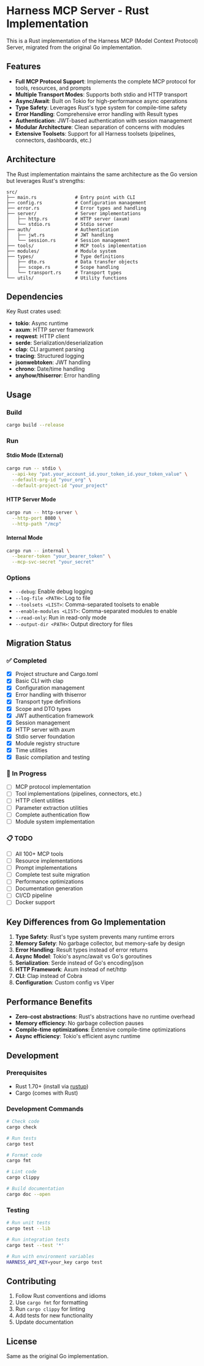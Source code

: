 # Harness MCP Server - Rust Implementation

This is a Rust implementation of the Harness MCP (Model Context Protocol) Server, migrated from the original Go implementation.

## Features

- **Full MCP Protocol Support**: Implements the complete MCP protocol for tools, resources, and prompts
- **Multiple Transport Modes**: Supports both stdio and HTTP transport
- **Async/Await**: Built on Tokio for high-performance async operations
- **Type Safety**: Leverages Rust's type system for compile-time safety
- **Error Handling**: Comprehensive error handling with Result types
- **Authentication**: JWT-based authentication with session management
- **Modular Architecture**: Clean separation of concerns with modules
- **Extensive Toolsets**: Support for all Harness toolsets (pipelines, connectors, dashboards, etc.)

## Architecture

The Rust implementation maintains the same architecture as the Go version but leverages Rust's strengths:

```
src/
├── main.rs              # Entry point with CLI
├── config.rs            # Configuration management
├── error.rs             # Error types and handling
├── server/              # Server implementations
│   ├── http.rs          # HTTP server (axum)
│   └── stdio.rs         # Stdio server
├── auth/                # Authentication
│   ├── jwt.rs           # JWT handling
│   └── session.rs       # Session management
├── tools/               # MCP tools implementation
├── modules/             # Module system
├── types/               # Type definitions
│   ├── dto.rs           # Data transfer objects
│   ├── scope.rs         # Scope handling
│   └── transport.rs     # Transport types
└── utils/               # Utility functions
```

## Dependencies

Key Rust crates used:

- **tokio**: Async runtime
- **axum**: HTTP server framework
- **reqwest**: HTTP client
- **serde**: Serialization/deserialization
- **clap**: CLI argument parsing
- **tracing**: Structured logging
- **jsonwebtoken**: JWT handling
- **chrono**: Date/time handling
- **anyhow/thiserror**: Error handling

## Usage

### Build

```bash
cargo build --release
```

### Run

#### Stdio Mode (External)
```bash
cargo run -- stdio \
  --api-key "pat.your_account_id.your_token_id.your_token_value" \
  --default-org-id "your_org" \
  --default-project-id "your_project"
```

#### HTTP Server Mode
```bash
cargo run -- http-server \
  --http-port 8080 \
  --http-path "/mcp"
```

#### Internal Mode
```bash
cargo run -- internal \
  --bearer-token "your_bearer_token" \
  --mcp-svc-secret "your_secret"
```

### Options

- `--debug`: Enable debug logging
- `--log-file <PATH>`: Log to file
- `--toolsets <LIST>`: Comma-separated toolsets to enable
- `--enable-modules <LIST>`: Comma-separated modules to enable
- `--read-only`: Run in read-only mode
- `--output-dir <PATH>`: Output directory for files

## Migration Status

### ✅ Completed
- [x] Project structure and Cargo.toml
- [x] Basic CLI with clap
- [x] Configuration management
- [x] Error handling with thiserror
- [x] Transport type definitions
- [x] Scope and DTO types
- [x] JWT authentication framework
- [x] Session management
- [x] HTTP server with axum
- [x] Stdio server foundation
- [x] Module registry structure
- [x] Time utilities
- [x] Basic compilation and testing

### 🚧 In Progress
- [ ] MCP protocol implementation
- [ ] Tool implementations (pipelines, connectors, etc.)
- [ ] HTTP client utilities
- [ ] Parameter extraction utilities
- [ ] Complete authentication flow
- [ ] Module system implementation

### 📋 TODO
- [ ] All 100+ MCP tools
- [ ] Resource implementations
- [ ] Prompt implementations
- [ ] Complete test suite migration
- [ ] Performance optimizations
- [ ] Documentation generation
- [ ] CI/CD pipeline
- [ ] Docker support

## Key Differences from Go Implementation

1. **Type Safety**: Rust's type system prevents many runtime errors
2. **Memory Safety**: No garbage collector, but memory-safe by design
3. **Error Handling**: Result types instead of error returns
4. **Async Model**: Tokio's async/await vs Go's goroutines
5. **Serialization**: Serde instead of Go's encoding/json
6. **HTTP Framework**: Axum instead of net/http
7. **CLI**: Clap instead of Cobra
8. **Configuration**: Custom config vs Viper

## Performance Benefits

- **Zero-cost abstractions**: Rust's abstractions have no runtime overhead
- **Memory efficiency**: No garbage collection pauses
- **Compile-time optimizations**: Extensive compile-time optimizations
- **Async efficiency**: Tokio's efficient async runtime

## Development

### Prerequisites
- Rust 1.70+ (install via [rustup](https://rustup.rs/))
- Cargo (comes with Rust)

### Development Commands
```bash
# Check code
cargo check

# Run tests
cargo test

# Format code
cargo fmt

# Lint code
cargo clippy

# Build documentation
cargo doc --open
```

### Testing
```bash
# Run unit tests
cargo test --lib

# Run integration tests
cargo test --test '*'

# Run with environment variables
HARNESS_API_KEY=your_key cargo test
```

## Contributing

1. Follow Rust conventions and idioms
2. Use `cargo fmt` for formatting
3. Run `cargo clippy` for linting
4. Add tests for new functionality
5. Update documentation

## License

Same as the original Go implementation.